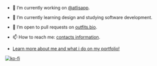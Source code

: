 <!-- [learn more @ jecta.me](https://jecta.me) -->
<!-- ![portfolio](jecta.png) -->

- 🔭 I’m currently working on [@atlisapp](github.com/atlisapp).
- 🌱 I’m currently learning design and studying software development.
- 👯 I’m open to pull requests on [outfits.bio](github.com/jecta/outfits.bio).
- 📫 How to reach me: [contacts information](jecta.me).

- [Learn more about me and what i do on my portfolio!](https://jecta.me)

[![ko-fi](https://ko-fi.com/img/githubbutton_sm.svg)](https://ko-fi.com/Z8Z6J1HO5)
